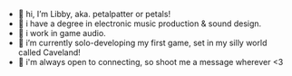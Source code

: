 - 👋 hi, I’m Libby, aka. petalpatter or petals!
- 🏫 i have a degree in electronic music production & sound design.
- 💼 i work in game audio.
- 🌱 i’m currently solo-developing my first game, set in my silly world called Caveland!
- 💌 i'm always open to connecting, so shoot me a message wherever <3

<!---
petals4013/petals4013 is a ✨ special ✨ repository because its `README.md` (this file) appears on your GitHub profile.
You can click the Preview link to take a look at your changes.
--->
